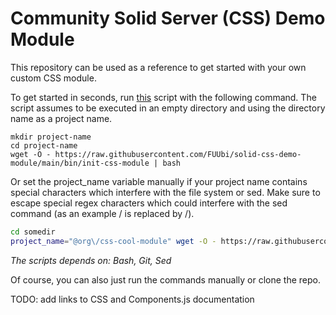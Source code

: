 # Community Solid Server (CSS) Demo Module

This repository can be used as a reference to get started with your own
custom CSS module.

To get started in seconds, run [this](https://github.com/FUUbi/solid-css-demo-module/blob/main/bin/init-css-module) script with the following command.
The script assumes to be executed in an empty directory and using the directory name as a project name.
```
mkdir project-name
cd project-name 
wget -O - https://raw.githubusercontent.com/FUUbi/solid-css-demo-module/main/bin/init-css-module | bash
```

Or set the project_name variable manually if your project name contains special characters which interfere with the file system or sed. 
Make sure to escape special regex characters which could interfere with the sed command (as an example  / is replaced by \/).  
```bash
cd somedir
project_name="@org\/css-cool-module" wget -O - https://raw.githubusercontent.com/FUUbi/solid-css-demo-module/main/bin/init-css-module | bash
```

*The scripts depends on: Bash, Git, Sed*

Of course, you can also just run the commands manually or clone the repo.

TODO: add links to CSS and Components.js documentation

